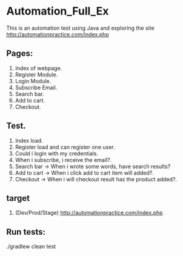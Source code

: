 # Automation_Full_Ex

This is an automation test using Java and exploring the site http://automationpractice.com/index.php

## Pages:
1. Index of webpage.
2. Register Module.
3. Login Module.
4. Subscribe Email.
5. Search bar.
6. Add to cart.
7. Checkout.

## Test.
1. Index load.
2. Register load and can register one user.
3. Could i login with my credentials.
4. When i subscribe, i receive the email?.
5. Search bar -> When i wrote some words, have search results?
6. Add to cart -> When i click add to cart item will added?.
7. Checkout -> When i will checkout result has the product added?.

## target
1. (Dev/Prod/Stage) http://automationpractice.com/index.php

## Run tests:

./gradlew clean test
